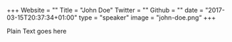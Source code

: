 +++
Website = ""
Title = "John Doe"
Twitter = ""
Github = ""
date = "2017-03-15T20:37:34+01:00"
type = "speaker"
image = "john-doe.png“
+++

Plain Text goes here
